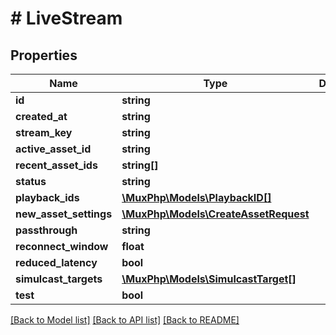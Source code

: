 # # LiveStream

## Properties

Name | Type | Description | Notes
------------ | ------------- | ------------- | -------------
**id** | **string** |  | [optional]
**created_at** | **string** |  | [optional]
**stream_key** | **string** |  | [optional]
**active_asset_id** | **string** |  | [optional]
**recent_asset_ids** | **string[]** |  | [optional]
**status** | **string** |  | [optional]
**playback_ids** | [**\MuxPhp\Models\PlaybackID[]**](PlaybackID.md) |  | [optional]
**new_asset_settings** | [**\MuxPhp\Models\CreateAssetRequest**](CreateAssetRequest.md) |  | [optional]
**passthrough** | **string** |  | [optional]
**reconnect_window** | **float** |  | [optional]
**reduced_latency** | **bool** |  | [optional]
**simulcast_targets** | [**\MuxPhp\Models\SimulcastTarget[]**](SimulcastTarget.md) |  | [optional]
**test** | **bool** |  | [optional]

[[Back to Model list]](../../README.md#models) [[Back to API list]](../../README.md#endpoints) [[Back to README]](../../README.md)
